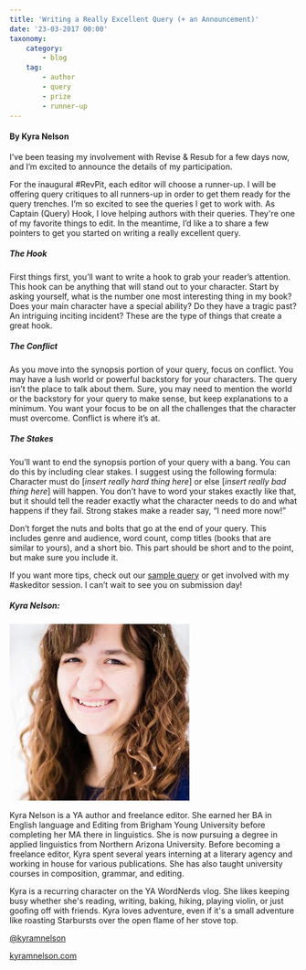 ```yaml
---
title: 'Writing a Really Excellent Query (+ an Announcement)'
date: '23-03-2017 00:00'
taxonomy:
    category:
        - blog
    tag:
        - author
        - query
        - prize
        - runner-up
---
```


#### By Kyra Nelson

I’ve been teasing my involvement with Revise & Resub for a few days now, and I’m excited to announce the details of my participation.

For the inaugural #RevPit, each editor will choose a runner-up. I will be offering query critiques to all runners-up in order to get them ready for the query trenches. I’m so excited to see the queries I get to work with. As Captain (Query) Hook, I love helping authors with their queries. They're one of my favorite things to edit. In the meantime, I’d like a to share a few pointers to get you started on writing a really excellent query.

##### The Hook

First things first, you’ll want to write a hook to grab your reader’s attention. This hook can be anything that will stand out to your character. Start by asking yourself, what is the number one most interesting thing in my book? Does your main character have a special ability? Do they have a tragic past? An intriguing inciting incident? These are the type of things that create a great hook.

##### The Conflict

As you move into the synopsis portion of your query, focus on conflict. You may have a lush world or powerful backstory for your characters. The query isn’t the place to talk about them. Sure, you may need to mention the world or the backstory for your query to make sense, but keep explanations to a minimum. You want your focus to be on all the challenges that the character must overcome. Conflict is where it’s at.

##### The Stakes

You’ll want to end the synopsis portion of your query with a bang. You can do this by including clear stakes. I suggest using the following formula: Character must do [_insert really hard thing here_] or else [_insert really bad thing here_] will happen. You don’t have to word your stakes exactly like that, but it should tell the reader exactly what the character needs to do and what happens if they fail. Strong stakes make a reader say, “I need more now!”

Don’t forget the nuts and bolts that go at the end of your query. This includes genre and audience, word count, comp titles (books that are similar to yours), and a short bio. This part should be short and to the point, but make sure you include it.

If you want more tips, check out our [sample query](http://reviseresub.com/submissions) or get involved with my #askeditor session. I can’t wait to see you on submission day!

##### Kyra Nelson:

![](snow%20profile%20square.jpeg)

Kyra Nelson is a YA author and freelance editor. She earned her BA in English language and Editing from Brigham Young University before completing her MA there in linguistics. She is now pursuing a degree in applied linguistics from Northern Arizona University. Before becoming a freelance editor, Kyra spent several years interning at a literary agency and working in house for various publications. She has also taught university courses in composition, grammar, and editing. 

Kyra is a recurring character on the YA WordNerds vlog. She likes keeping busy whether she's reading, writing, baking, hiking, playing violin, or just goofing off with friends. Kyra loves adventure, even if it's a small adventure like roasting Starbursts over the open flame of her stove top.

[@kyramnelson](https://twitter.com/KyraMNelson?target=_blank)

[kyramnelson.com](https://kyramnelson.com/?target=_blank)
